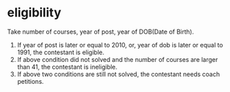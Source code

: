 # eligibility

Take number of courses, year of post, year of DOB(Date of Birth).

1. If year of post is later or equal to 2010, or, year of dob is later or equal to 1991, the contestant is eligible.
2. If above condition did not solved and the number of courses are larger than 41, the contestant is ineligible.
3. If above two conditions are still not solved, the contestant needs coach petitions.
